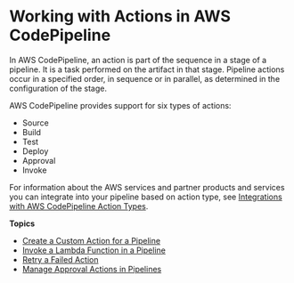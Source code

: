 # Working with Actions in AWS CodePipeline<a name="actions"></a>

In AWS CodePipeline, an action is part of the sequence in a stage of a pipeline\. It is a task performed on the artifact in that stage\. Pipeline actions occur in a specified order, in sequence or in parallel, as determined in the configuration of the stage\.

AWS CodePipeline provides support for six types of actions:
+ Source 
+ Build 
+ Test 
+ Deploy 
+ Approval 
+ Invoke 

For information about the AWS services and partner products and services you can integrate into your pipeline based on action type, see [Integrations with AWS CodePipeline Action Types](integrations-action-type.md)\.

**Topics**
+ [Create a Custom Action for a Pipeline](actions-create-custom-action.md)
+ [Invoke a Lambda Function in a Pipeline](actions-invoke-lambda-function.md)
+ [Retry a Failed Action](actions-retry.md)
+ [Manage Approval Actions in Pipelines](approvals.md)